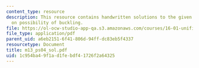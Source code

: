 ```yaml
---
content_type: resource
description: This resource contains handwritten solutions to the given problem set
  on possibility of buckling.
file: https://ol-ocw-studio-app-qa.s3.amazonaws.com/courses/16-01-unified-engineering-i-ii-iii-iv-fall-2005-spring-2006/1c954ba49f1ad1febdf41726f2a64325_m13_ps04_sol.pdf
file_type: application/pdf
parent_uid: a6eb2151-6f41-806d-94ff-dc83eb5f4337
resourcetype: Document
title: m13_ps04_sol.pdf
uid: 1c954ba4-9f1a-d1fe-bdf4-1726f2a64325
---
```

